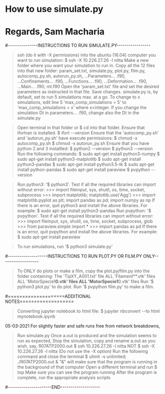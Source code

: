 # How to use simulate.py
# Regards, Sam Macharia

#---------------INSTRUCTIONS TO RUN SIMULATE.PY-----------------

> ssh (do it with -X permissions) into the ubuntu (16.04) computer you want to run simulation:
    $ ssh -X 10.226.27.26 -l nitta
> Make a new folder where you want your simulation to run in.
> Copy all the 12 files into that new folder:
    param_set.txt, simulate.py, plot.py, film.py, autocomp_py.sh, autorun_py.sh, 
    ...Parameters... .f90, ...Confinements... .f90, ...Functions... .f90,
    ...Deformation... .f90, ...Main... .f90, mt.f90
> Open the 'param_set.txt' file and set the desired parameters as instructed in that file. Save changes.
> simulate.py is, by default, set to run 5 simulations max. at a go. 
> To change to x simulations, edit line 5 'max_comp_simulations = 5' to 'max_comp_simulations = x' where x=integer.
> If you change the simulation Dt in parameters... .f90, change also the Dt in the simulate.py

> Open terminal in that folder or $ cd into that folder.
> Ensure that ifortran is installed.
    $ ifort --version
> Ensure that the 'autocomp_py.sh' and 'autorun_py.sh' have execute permissions:
    $ chmod -x autocomp_py.sh
    $ chmod -x autorun_py.sh
> Ensure that you have python 2 and 3 installled:
    $ python2 --version
    $ python3 --version
> Run the following commands:
    $ sudo apt-get install python3-numpy
    $ sudo apt-get install python3-matplotlib
    $ sudo apt-get install python3-pandas
    $ sudo apt-get install python3.5-tk
    $ sudo apt-get install python-pandas
    $ sudo apt-get install paraview
    $ pvpython --version

> Run python3: '$ python3'.
> Test if all the required libraries can import without error:
    >>> import fileinput, sys, shutil, os, time, socket, subprocess
    >>> import matplotlib; matplotlib.use('Agg') 
    >>> import matplotlib.pyplot as plt; import pandas as pd; import numpy as np
> If there is an error, quit python3 and install the above libraries. For example:
    $ sudo apt-get install python3-pandas
> Run pvpython: '$ pvpython'.
> Test if all the required libraries can import without error:
    >>> import fileinput, sys, shutil, os, time, socket, subprocess, glob
    >>> from paraview.simple import *
    >>> import pandas as pd
> If there is an error, quit pvpython and install the above libraries. For example:
    $ sudo apt-get install paraview

> To run simulations, run '$ python3 simulate.py'


#--------------------INSTRUCTIONS TO RUN PLOT.PY OR FILM.PY ONLY-------------------

> To ONLY do plots or make a film, copy the plot.py/film.py into the folder containing:
    The 'TipXY_A001.txt' file
    ALL 'Filament**.vtk' files
    ALL 'MotorSpecie1**0.vtk' files
    ALL 'MotorSpecie1**0.vtk' files
> Run '$ python3 plot.py' to do plot.
> Run '$ pvpython film.py' to make a film.



#====================ADDITIONAL NOTES===================

> Converting jupyter notebook to html file:
    $ jupyter nbconvert --to html mynotebook.ipynb

05-03-2021
For slightly faster and safe runs free from network breakdowns,
> Run simulate.py
> Once a.out is produced and the simulation seems to run as expected, 
> Stop the simulation, copy and rename a.out as you wish, say, R07ATP2000.out
> $ ssh 10.226.27.26 -l nitta NOT $ ssh -X 10.226.27.26 -l nitta (Do not use the -X option)
> Run the following command and close the terminal
> $ ulimit -s unlimited; ./R07ATP2000.out &
> "&" will make sure that the program is running in the background of that computer
> Open a different terminal and run $ top
> Make sure you can see the program running
> After the program is complete, run the appropriate analysis scripts

#----------------------END--------------------